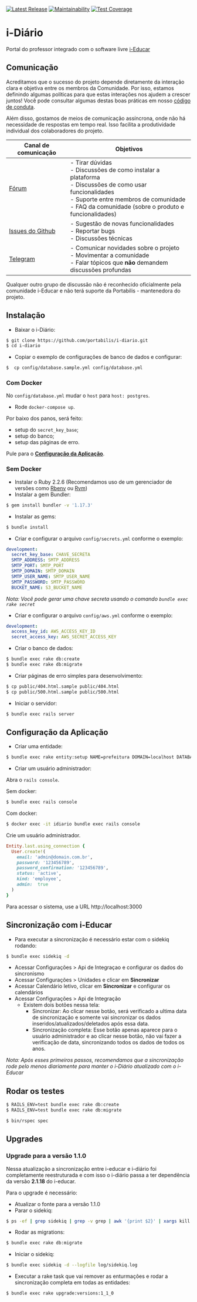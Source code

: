 [![Latest Release](https://img.shields.io/github/release/portabilis/i-diario.svg?label=latest%20release)](https://github.com/portabilis/i-diario/releases)
[![Maintainability](https://api.codeclimate.com/v1/badges/92cee0c65548b4b4653b/maintainability)](https://codeclimate.com/github/portabilis/i-diario/maintainability)
[![Test Coverage](https://api.codeclimate.com/v1/badges/92cee0c65548b4b4653b/test_coverage)](https://codeclimate.com/github/portabilis/i-diario/test_coverage)

# i-Diário

Portal do professor integrado com o software livre [i-Educar](https://github.com/portabilis/i-educar)

## Comunicação

Acreditamos que o sucesso do projeto depende diretamente da interação clara e
objetiva entre os membros da Comunidade. Por isso, estamos definindo algumas
políticas para que estas interações nos ajudem a crescer juntos! Você pode
consultar algumas destas boas práticas em nosso [código de
conduta](https://github.com/portabilis/i-diario/blob/master/CODE_OF_CONDUCT.md).

Além disso, gostamos de meios de comunicação assíncrona, onde não há necessidade de
respostas em tempo real. Isso facilita a produtividade individual dos
colaboradores do projeto.

| Canal de comunicação | Objetivos |
|----------------------|-----------|
| [Fórum](https://forum.ieducar.org) | - Tirar dúvidas <br>- Discussões de como instalar a plataforma<br> - Discussões de como usar funcionalidades<br> - Suporte entre membros de comunidade<br> - FAQ da comunidade (sobre o produto e funcionalidades) |
| [Issues do Github](https://github.com/portabilis/i-diario/issues/new/choose) | - Sugestão de novas funcionalidades<br> - Reportar bugs<br> - Discussões técnicas |
| [Telegram](https://t.me/ieducar ) | - Comunicar novidades sobre o projeto<br> - Movimentar a comunidade<br>  - Falar tópicos que **não** demandem discussões profundas |

Qualquer outro grupo de discussão não é reconhecido oficialmente pela
comunidade i-Educar e não terá suporte da Portabilis - mantenedora do projeto.

## Instalação

- Baixar o i-Diário:

```bash
$ git clone https://github.com/portabilis/i-diario.git
$ cd i-diario
```

- Copiar o exemplo de configurações de banco de dados e configurar:

```bash
$  cp config/database.sample.yml config/database.yml
```

### Com Docker

No `config/database.yml` mudar o `host` para `host: postgres`.

- Rode `docker-compose up`.

Por baixo dos panos, será feito:
- setup do `secret_key_base`;
- setup do banco;
- setup das páginas de erro.

Pule para o [**Configuração da Aplicação**](#Configuração-da-Aplicação).

### Sem Docker

- Instalar o Ruby 2.2.6 (Recomendamos uso de um gerenciador de versões como [Rbenv](https://github.com/rbenv/rbenv) ou [Rvm](https://rvm.io/))
- Instalar a gem Bundler:

```bash
$ gem install bundler -v '1.17.3'
```

- Instalar as gems:

```bash
$ bundle install
```

- Criar e configurar o arquivo `config/secrets.yml` conforme o exemplo:

```yaml
development:
  secret_key_base: CHAVE_SECRETA
  SMTP_ADDRESS: SMTP_ADDRESS
  SMTP_PORT: SMTP_PORT
  SMTP_DOMAIN: SMTP_DOMAIN
  SMTP_USER_NAME: SMTP_USER_NAME
  SMTP_PASSWORD: SMTP_PASSWORD
  BUCKET_NAME: S3_BUCKET_NAME
```

_Nota: Você pode gerar uma chave secreta usando o comando `bundle exec rake secret`_

- Criar e configurar o arquivo `config/aws.yml` conforme o exemplo:

```yaml
development:
  access_key_id: AWS_ACCESS_KEY_ID
  secret_access_key: AWS_SECRET_ACCESS_KEY

```

- Criar o banco de dados:

```bash
$ bundle exec rake db:create
$ bundle exec rake db:migrate
```

- Criar páginas de erro simples para desenvolvimento:

```bash
$ cp public/404.html.sample public/404.html
$ cp public/500.html.sample public/500.html
```

- Iniciar o servidor:

```bash
$ bundle exec rails server
```

## Configuração da Aplicação

- Criar uma entidade:

```bash
$ bundle exec rake entity:setup NAME=prefeitura DOMAIN=localhost DATABASE=prefeitura_diario
```

- Criar um usuário administrador:

Abra o `rails console`.

Sem docker:

```bash
$ bundle exec rails console
```

Com docker:

```bash
$ docker exec -it idiario bundle exec rails console
```

Crie um usuário administrador.

```ruby
Entity.last.using_connection {
  User.create!(
    email: 'admin@domain.com.br',
    password: '123456789',
    password_confirmation: '123456789',
    status: 'active',
    kind: 'employee',
    admin:  true
  )
}
```

Para acessar o sistema, use a URL http://localhost:3000

## Sincronização com i-Educar

- Para executar a sincronização é necessário estar com o sidekiq rodando:
```bash
$ bundle exec sidekiq -d
```
- Acessar Configurações > Api de Integraçao e configurar os dados do sincronismo
- Acessar Configurações > Unidades e clicar em **Sincronizar**
- Acessar Calendário letivo, clicar em **Sincronizar** e configurar os calendários
- Acessar Configurações > Api de Integração
  - Existem dois botões nessa tela:
    - Sincronizar: Ao clicar nesse botão, será verificado a ultima data de sincronização e somente vai sincronizar os dados inseridos/atualizados/deletados após essa data.
    - Sincronização completa: Esse botão apenas aparece para o usuário administrador e ao clicar nesse botão, não vai fazer a verificação de data, sincronizando todos os dados de todos os anos.

_Nota: Após esses primeiros passos, recomendamos que a sincronização rode pelo menos diariamente para manter o i-Diário atualizado com o i-Educar_

## Rodar os testes

```bash
$ RAILS_ENV=test bundle exec rake db:create
$ RAILS_ENV=test bundle exec rake db:migrate
```

```bash
$ bin/rspec spec
```

## Upgrades

### Upgrade para a versão 1.1.0

Nessa atualização a sincronização entre i-educar e i-diário foi completamente reestruturada e com isso o i-diário passa a ter dependência da versão **2.1.18** do i-educar.

Para o upgrade é necessário:

* Atualizar o fonte para a versão 1.1.0
* Parar o sidekiq:
```bash
$ ps -ef | grep sidekiq | grep -v grep | awk '{print $2}' | xargs kill -TERM && sleep 20
```
* Rodar as migrations:
```bash
$ bundle exec rake db:migrate
```
* Iniciar o sidekiq:
```bash
$ bundle exec sidekiq -d --logfile log/sidekiq.log
```
* Executar a rake task que vai remover as enturmações e rodar a sincronização completa em todas as entidades:
```bash
$ bundle exec rake upgrade:versions:1_1_0
```
